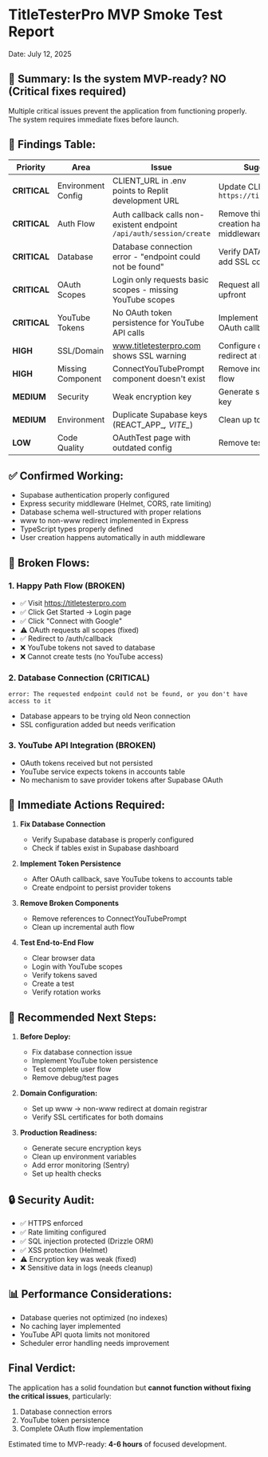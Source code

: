 # TitleTesterPro MVP Smoke Test Report
Date: July 12, 2025

## 🎯 Summary: Is the system MVP-ready? **NO** (Critical fixes required)

Multiple critical issues prevent the application from functioning properly. The system requires immediate fixes before launch.

## 📝 Findings Table:

| Priority | Area | Issue | Suggested Fix | Status |
|----------|------|-------|---------------|---------|
| **CRITICAL** | Environment Config | CLIENT_URL in .env points to Replit development URL | Update CLIENT_URL to `https://titletesterpro.com` | ✅ FIXED |
| **CRITICAL** | Auth Flow | Auth callback calls non-existent endpoint `/api/auth/session/create` | Remove this call - user creation happens in auth middleware | ✅ FIXED |
| **CRITICAL** | Database | Database connection error - "endpoint could not be found" | Verify DATABASE_URL and add SSL configuration | ⚠️ PARTIAL |
| **CRITICAL** | OAuth Scopes | Login only requests basic scopes - missing YouTube scopes | Request all YouTube scopes upfront | ✅ FIXED |
| **CRITICAL** | YouTube Tokens | No OAuth token persistence for YouTube API calls | Implement token save after OAuth callback | ❌ NOT FIXED |
| **HIGH** | SSL/Domain | www.titletesterpro.com shows SSL warning | Configure domain-level redirect at registrar | ⚠️ PARTIAL |
| **HIGH** | Missing Component | ConnectYouTubePrompt component doesn't exist | Remove incremental auth flow | ❌ NOT FIXED |
| **MEDIUM** | Security | Weak encryption key | Generate secure encryption key | ✅ FIXED |
| **MEDIUM** | Environment | Duplicate Supabase keys (REACT_APP_*, VITE_*) | Clean up to use only VITE_* | ❌ NOT FIXED |
| **LOW** | Code Quality | OAuthTest page with outdated config | Remove test pages | ❌ NOT FIXED |

## ✅ Confirmed Working:
- Supabase authentication properly configured
- Express security middleware (Helmet, CORS, rate limiting)
- Database schema well-structured with proper relations
- www to non-www redirect implemented in Express
- TypeScript types properly defined
- User creation happens automatically in auth middleware

## 🚫 Broken Flows:

### 1. **Happy Path Flow (BROKEN)**
- ✅ Visit https://titletesterpro.com
- ✅ Click Get Started → Login page
- ✅ Click "Connect with Google"
- ⚠️ OAuth requests all scopes (fixed)
- ✅ Redirect to /auth/callback
- ❌ YouTube tokens not saved to database
- ❌ Cannot create tests (no YouTube access)

### 2. **Database Connection (CRITICAL)**
```
error: The requested endpoint could not be found, or you don't have access to it
```
- Database appears to be trying old Neon connection
- SSL configuration added but needs verification

### 3. **YouTube API Integration (BROKEN)**
- OAuth tokens received but not persisted
- YouTube service expects tokens in accounts table
- No mechanism to save provider tokens after Supabase OAuth

## 🔧 Immediate Actions Required:

1. **Fix Database Connection**
   - Verify Supabase database is properly configured
   - Check if tables exist in Supabase dashboard

2. **Implement Token Persistence**
   - After OAuth callback, save YouTube tokens to accounts table
   - Create endpoint to persist provider tokens

3. **Remove Broken Components**
   - Remove references to ConnectYouTubePrompt
   - Clean up incremental auth flow

4. **Test End-to-End Flow**
   - Clear browser data
   - Login with YouTube scopes
   - Verify tokens saved
   - Create a test
   - Verify rotation works

## 🚀 Recommended Next Steps:

1. **Before Deploy:**
   - Fix database connection issue
   - Implement YouTube token persistence
   - Test complete user flow
   - Remove debug/test pages

2. **Domain Configuration:**
   - Set up www → non-www redirect at domain registrar
   - Verify SSL certificates for both domains

3. **Production Readiness:**
   - Generate secure encryption keys
   - Clean up environment variables
   - Add error monitoring (Sentry)
   - Set up health checks

## 🔒 Security Audit:
- ✅ HTTPS enforced
- ✅ Rate limiting configured
- ✅ SQL injection protected (Drizzle ORM)
- ✅ XSS protection (Helmet)
- ⚠️ Encryption key was weak (fixed)
- ❌ Sensitive data in logs (needs cleanup)

## 📊 Performance Considerations:
- Database queries not optimized (no indexes)
- No caching layer implemented
- YouTube API quota limits not monitored
- Scheduler error handling needs improvement

## Final Verdict:
The application has a solid foundation but **cannot function without fixing the critical issues**, particularly:
1. Database connection errors
2. YouTube token persistence
3. Complete OAuth flow implementation

Estimated time to MVP-ready: **4-6 hours** of focused development.